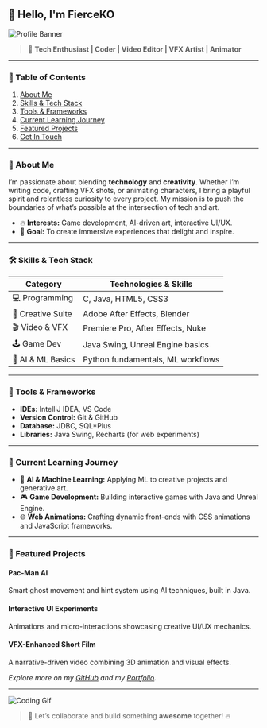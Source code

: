 ## 👋 Hello, I'm **FierceKO**

![Profile Banner](https://media.giphy.com/media/x1CjxowaWEV1YXV47t/giphy.gif)

> 🚀 **Tech Enthusiast | Coder | Video Editor | VFX Artist | Animator**

---

### 📖 Table of Contents

1. [About Me](#about-me)
2. [Skills & Tech Stack](#skills--tech-stack)
3. [Tools & Frameworks](#tools--frameworks)
4. [Current Learning Journey](#current-learning-journey)
5. [Featured Projects](#featured-projects)
6. [Get In Touch](#get-in-touch)

---

### 🧐 About Me

I’m passionate about blending **technology** and **creativity**. Whether I’m writing code, crafting VFX shots, or animating characters, I bring a playful spirit and relentless curiosity to every project. My mission is to push the boundaries of what’s possible at the intersection of tech and art.

* 🔥 **Interests:** Game development, AI-driven art, interactive UI/UX.
* 🎯 **Goal:** To create immersive experiences that delight and inspire.

---

### 🛠️ Skills & Tech Stack

| Category          | Technologies & Skills             |
| ----------------- | --------------------------------- |
| 💻 Programming    | C, Java, HTML5, CSS3              |
| 🎨 Creative Suite | Adobe After Effects, Blender      |
| 🎬 Video & VFX    | Premiere Pro, After Effects, Nuke |
| 🕹️ Game Dev      | Java Swing, Unreal Engine basics  |
| 🤖 AI & ML Basics | Python fundamentals, ML workflows |

---

### 🔧 Tools & Frameworks

* **IDEs:** IntelliJ IDEA, VS Code
* **Version Control:** Git & GitHub
* **Database:** JDBC, SQL\*Plus
* **Libraries:** Java Swing, Recharts (for web experiments)

---

### 🌱 Current Learning Journey

* 🤖 **AI & Machine Learning:** Applying ML to creative projects and generative art.
* 🎮 **Game Development:** Building interactive games with Java and Unreal Engine.
* 🌐 **Web Animations:** Crafting dynamic front-ends with CSS animations and JavaScript frameworks.

---

### 🚀 Featured Projects

#### **Pac-Man AI**

Smart ghost movement and hint system using AI techniques, built in Java.

#### **Interactive UI Experiments**

Animations and micro-interactions showcasing creative UI/UX mechanics.

#### **VFX-Enhanced Short Film**

A narrative-driven video combining 3D animation and visual effects.

*Explore more on my [GitHub](https://github.com/FierceKO) and my [Portfolio](#).*

---

![Coding Gif](https://media.giphy.com/media/QpVUMRUJGokfqXyfa1/giphy.gif)

> 🚀 Let’s collaborate and build something **awesome** together! 🔥
